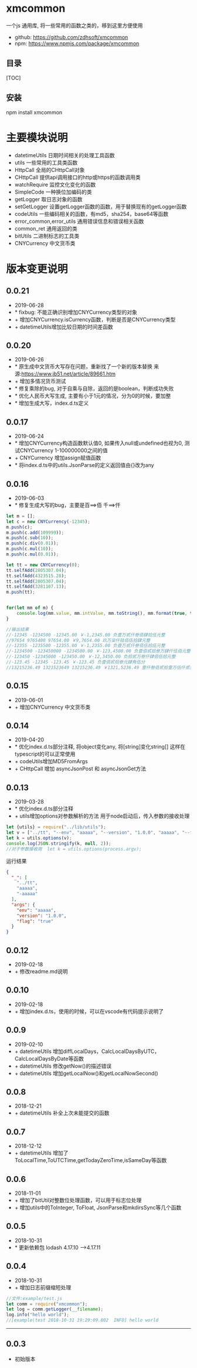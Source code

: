 # xmcommon

一个js 通用库, 将一些常用的函数之类的，移到这里方便使用

- github: https://github.com/zdhsoft/xmcommon
- npm: https://www.npmjs.com/package/xmcommon

## 目录

[TOC]

## 安装

npm install xmcommon

# 主要模块说明

- datetimeUtils 日期时间相关的处理工具函数
- utils 一些常用的工具类函数
- HttpCall 全局的CHttpCall对象
- CHttpCall 提供api调用接口的http或https的函数调用类
- watchRequire 监控文化变化的函数
- SimpleCode 一种换位加编码的类
- getLogger 取日志对象的函数
- setGetLogger 设置getLogger函数的函数，用于替换现有的getLogger函数
- codeUtils 一些编码相关的函数，有md5，sha254，base64等函数
- error_common,error_utils 通用错误信息和错误相关函数
- common_ret 通用返回的类
- bitUtils 二进制标志的工具类
- CNYCurrency 中文货币类

# 版本变更说明

## 0.0.21

- 2019-06-28
- \* fixbug: 不能正确识别增加CNYCurrency类型的对象
- \+ 增加CNYCurrency.isCurrency函数，判断是否是CNYCurrency类型
- \+ datetimeUtils增加比较日期的时间差函数

## 0.0.20

- 2019-06-26
- \* 原生成中文货币大写存在问题，重新找了一个新的版本替换 来源:https://www.jb51.net/article/89661.htm
- \+ 增加多情况货币测试
- \* 修复乘除的bug, 对于自乘与自除，返回的是boolean，判断成功失败
- \* 优化人民币大写生成, 主要有小于1元的情况，分为0的时候，要加整
- \* 增加生成大写，index.d.ts定义

## 0.0.17

- 2019-06-24
- \* 增加CNYCurrency构造函数默认值0, 如果传入null或undefined也视为0, 测试CNYCurrency 1-100000000之间的值
- \+ CNYCurrency 增加assign赋值函数
- \* 将index.d.ts中的utils.JsonParse的定义返回值由{}改为any

## 0.0.16

- 2019-06-03
- \* 修复生成大写的bug，主要是百==>佰  千==>仟

```js
let m = [];
let c = new CNYCurrency(-12345);
m.push(c);
m.push(c.add(109999));
m.push(c.sub(10));
m.push(c.div(0.01));
m.push(c.mul(10));
m.push(c.mul(0.01));

let tt = new CNYCurrency(0);
tt.selfAdd(2805307.04);
tt.selfAdd(4323515.28);
tt.selfAdd(2805307.04);
tt.selfAdd(3281107.13);
m.push(tt);


for(let mm of m) {
    console.log(mm.value, mm.intValue, mm.toString(), mm.format(true, true), mm.Chinese());
}

//输出结果
//-12345 -1234500 -12345.00 ￥-1,2345.00 负壹万贰仟叁佰肆拾伍元整
//97654 9765400 97654.00 ￥9,7654.00 玖万柒仟陆佰伍拾肆元整
//-12355 -1235500 -12355.00 ￥-1,2355.00 负壹万贰仟叁佰伍拾伍元整
//-1234500 -123450000 -1234500.00 ￥-123,4500.00 负壹佰贰拾叁万肆仟伍佰元整
//-123450 -12345000 -123450.00 ￥-12,3450.00 负拾贰万叁仟肆佰伍拾元整
//-123.45 -12345 -123.45 ￥-123.45 负壹佰贰拾叁元肆角伍分
//13215236.49 1321523649 13215236.49 ￥1321,5236.49 壹仟叁佰贰拾壹万伍仟贰佰叁拾陆元肆角玖分
```

## 0.0.15

- 2019-06-01
- \+ 增加CNYCurrency 中文货币类

## 0.0.14

- 2019-04-20
- \* 优化index.d.ts部分注释, 将object变化any, 将[string]变化string[] 这样在typescript的可以正常使用
- \+ codeUtils增加MD5FromArgs
- \+ CHttpCall 增加 asyncJsonPost 和 asyncJsonGet方法

## 0.0.13

- 2019-03-28
- \* 优化index.d.ts部分注释
- \+ utils增加options对参数解析的方法  用于node启动后，传入参数的接收处理

```js
let {utils} = require("../lib/utils");
let v = ["../tt", "--env", "aaaaa", "--version", "1.0.0", "aaaaa", "--flag", "true", "-aaaaa"];
let k = utils.options(v);
console.log(JSON.stringify(k, null, 2));
//对于参数接收用  let k = utils.options(process.argv);
```

运行结果

```json
{
  "_": [
    "../tt",
    "aaaaa",
    "-aaaaa"
  ],
  "args": {
    "env": "aaaaa",
    "version": "1.0.0",
    "flag": "true"
  }
}
```

## 0.0.12

- 2019-02-18
- \+ 修改readme.md说明

## 0.0.10

- 2019-02-18
- \+ 增加index.d.ts，使用的时候，可以在vscode有代码提示说明了

## 0.0.9

- 2019-02-10
- \+ datetimeUtils 增加diffLocalDays，CalcLocalDaysByUTC，CalcLocalDaysByDate等函数
- \+ datetimeUtils 修改getNow()的描述错误
- \+ datetimeUtils 增加getLocalNow()和getLocalNowSecond()

## 0.0.8

- 2018-12-21
- \+ datetimeUtils 补全上次未能提交的函数

## 0.0.7

- 2018-12-12
- \+ datetimeUtils 增加了ToLocalTime,ToUTCTime,getTodayZeroTime,isSameDay等函数

## 0.0.6

- 2018-11-01
- \+ 增加了bitUtil对整数位处理函数，可以用于标志位处理
- \+ 增加utils中的ToInteger, ToFloat, JsonParse和mkdirsSync等几个函数

## 0.0.5

- 2018-10-31
- \* 更新依赖包 lodash 4.17.10 -->4.17.11

## 0.0.4

- 2018-10-31
- \+ 增加日志前缀缩短处理

```js
//文件:example/test.js
let comm = require("xmcommon");
let log = comm.getLogger(__filename);
log.info("hello world");
//[example\test 2018-10-31 19:29:09.802  INFO] hello world
```

---

## 0.0.3

- 初始版本
